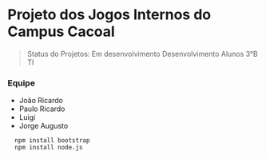 # Projeto dos Jogos Internos do Campus Cacoal

>Status do Projetos: Em desenvolvimento
>Desenvolvimento Alunos 3°B TI

### Equipe
* João Ricardo
* Paulo Ricardo
* Luigi 
* Jorge Augusto

  
```
  npm install bootstrap
  npm install node.js
```
  
